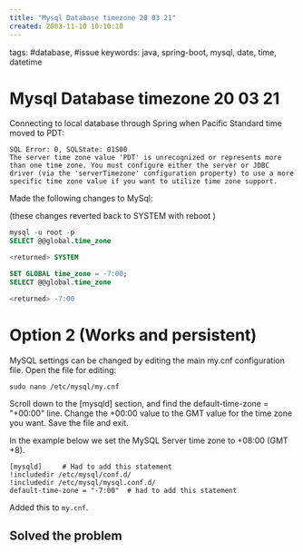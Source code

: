 ```yaml
---
title: "Mysql Database timezone 20 03 21"
created: 2003-11-10 10:10:10
---
```


tags: #database, #issue
keywords: java, spring-boot, mysql, date, time, datetime

# Mysql Database timezone 20 03 21

Connecting to local database through Spring when Pacific Standard time moved to PDT:

```log
SQL Error: 0, SQLState: 01S00
The server time zone value 'PDT' is unrecognized or represents more than one time zone. You must configure either the server or JDBC driver (via the 'serverTimezone' configuration property) to use a more specific time zone value if you want to utilize time zone support.
```

Made the following changes to MySql:

(these changes reverted back to SYSTEM with reboot
)

```sql
mysql -u root -p
SELECT @@global.time_zone

<returned> SYSTEM

SET GLOBAL time_zone = -7:00;
SELECT @@global.time_zone

<returned> -7:00
```

# Option 2 (Works and persistent)

MySQL settings can be changed by editing the main my.cnf configuration file. Open the file for editing:

```bsh
sudo nano /etc/mysql/my.cnf
```

Scroll down to the [mysqld] section, and find the default-time-zone = "+00:00" line. Change the +00:00 value to the GMT value for the time zone you want. Save the file and exit.

In the example below we set the MySQL Server time zone to +08:00 (GMT +8).

```bsh
[mysqld]     # Had to add this statement
!includedir /etc/mysql/conf.d/
!includedir /etc/mysql/mysql.conf.d/
default-time-zone = "-7:00"  # had to add this statement
```

Added this to `my.cnf`.

## Solved the problem
